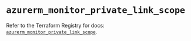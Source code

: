 # `azurerm_monitor_private_link_scope`

Refer to the Terraform Registry for docs: [`azurerm_monitor_private_link_scope`](https://registry.terraform.io/providers/hashicorp/azurerm/3.101.0/docs/resources/monitor_private_link_scope).
